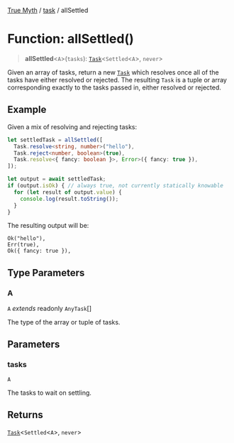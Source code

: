 [True Myth](../../index.md) / [task](../index.md) / allSettled

# Function: allSettled()

> **allSettled**\<`A`\>(`tasks`): [`Task`](../classes/Task.md)\<`Settled`\<`A`\>, `never`\>

Given an array of tasks, return a new [`Task`](../classes/Task.md) which resolves once all
of the tasks have either resolved or rejected. The resulting `Task` is a tuple
or array corresponding exactly to the tasks passed in, either resolved or
rejected.

## Example

Given a mix of resolving and rejecting tasks:

```ts
let settledTask = allSettled([
  Task.resolve<string, number>("hello"),
  Task.reject<number, boolean>(true),
  Task.resolve<{ fancy: boolean }>, Error>({ fancy: true }),
]);

let output = await settledTask;
if (output.isOk) { // always true, not currently statically knowable
  for (let result of output.value) {
    console.log(result.toString());
  }
}
```

The resulting output will be:

```
Ok("hello"),
Err(true),
Ok({ fancy: true }),
```

## Type Parameters

### A

`A` *extends* readonly `AnyTask`[]

The type of the array or tuple of tasks.

## Parameters

### tasks

`A`

The tasks to wait on settling.

## Returns

[`Task`](../classes/Task.md)\<`Settled`\<`A`\>, `never`\>
